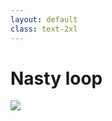 ```yaml
---
layout: default
class: text-2xl
---
```


# Nasty loop

<img src="/images/04-situation-01-02.png" class="code h-full m-auto" />
